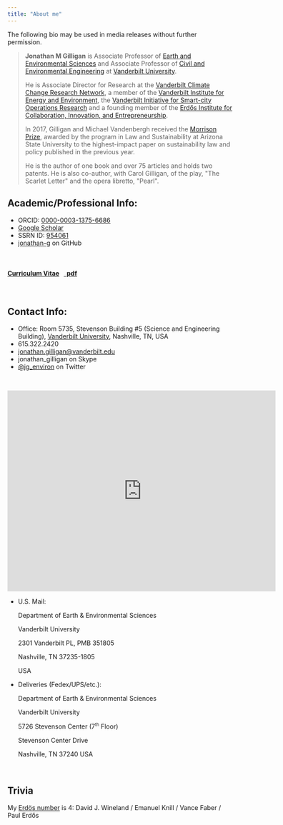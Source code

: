 ```yaml
---
title: "About me"
---
```



The following bio may be used in media releases without further permission.

> **Jonathan M Gilligan** is Associate Professor of [Earth and Environmental Sciences](https://www.vanderbilt.edu/ees/) and Associate Professor of [Civil and Environmental Engineering](https://engineering.vanderbilt.edu/cee/) at [Vanderbilt University](https://www.vanderbilt.edu/).
>
> He is Associate Director for Research at the [Vanderbilt Climate Change Research Network](https://law.vanderbilt.edu/academics/academic-programs/environmental-law/climate-change-network/), a member of the [Vanderbilt Institute for Energy and Environment](https://www.vanderbilt.edu/viee/), the [Vanderbilt Initiative for Smart-city Operations Research](https://wp0.vanderbilt.edu/visor/) and a founding member of the [Erd&#337;s Institute for Collaboration, Innovation, and Entrepreneurship](http://erdosinstitute.org).
>
> In 2017, Gilligan and Michael Vandenbergh received the [Morrison Prize](https://news.vanderbilt.edu/2017/02/09/gilligan-vandenbergh-win-morrison-prize-for-climate-change-article/), awarded by the program in Law and Sustainability at Arizona State University to the highest-impact paper on sustainability law and policy published in the previous year.
>
> He is the author of one book and over 75 articles and holds two patents.  He is also co-author, with Carol Gilligan, of the play, "The Scarlet Letter" and the opera libretto, "Pearl".


## Academic/Professional Info:


<ul class="fa-ul">
  <li><i class="fa-li ai ai-orcid" style="padding-opt:3px;"></i> ORCID: <a href="https://orcid.org/0000-0003-1375-6686" target="blank_">0000-0003-1375-6686</a></li>
  <li><i class="fa-li ai ai-google-scholar" style="padding-top:3px;"></i> <a href="https://scholar.google.co.uk/citations?user=B8RVAU0AAAAJ" target="blank_">Google Scholar</a></li>
  <li> SSRN ID: <a href="https://papers.ssrn.com/sol3/cf_dev/AbsByAuth.cfm?per_id=954061" target="blank_">954061</a></li>
  <li><i class="fa-li fa fa-github" style="padding-top:3px;"></i> <a href="https://github.com/jonathan-g" target="blank_">jonathan-g</a> on GitHub</li>
</ul>


&nbsp;


<h4><a href="/files/cv/gilligan_cv.pdf" target="blank_">Curriculum Vitae</a> &nbsp; <a href="/files/cv/gilligan_cv.pdf" class="badge badge-small badge-red"><i class="fa fa-file-pdf-o"></i>&nbsp;&nbsp;pdf</a> </h4>


&nbsp;


## Contact Info:

<ul class="fa-ul">
  <li><i class="fa-li fa fa-university"></i> Office: Room 5735, Stevenson Building #5 (Science and Engineering Building), <a href="https://www.vanderbilt.edu">Vanderbilt University</a>, Nashville, TN, USA</li>
  <li><i class="fa-li fa fa-phone"></i> 615.322.2420</li>
  <li><i class="fa-li fa fa-envelope"></i> <a href="mailto:jonathan.gilligan@vanderbilt.edu">jonathan.gilligan@vanderbilt.edu</a></li>
  <li><i class="fa-li fa fa-skype"></i> jonathan_gilligan on Skype</li>
  <li><i class="fa-li fa fa-twitter"></i> <a href="https://twitter.com/jg_environ">@jg_environ</a> on Twitter</li>
</ul>


&nbsp;


<iframe src="https://www.google.com/maps/embed?pb=!1m18!1m12!1m3!1d3221.898014578522!2d-86.80430338472844!3d36.14469638008868!2m3!1f0!2f0!3f0!3m2!1i1024!2i768!4f13.1!3m3!1m2!1s0x88646697ffe4b5df%3A0x7be5cd1f89eaab88!2sDepartment+of+Earth+and+Environmental+Sciences!5e0!3m2!1sen!2sus!4v1500329416827" width="600" height="450" frameborder="0" style="border:0" allowfullscreen></iframe>


* U.S. Mail:

     Department of Earth & Environmental Sciences

     Vanderbilt University

     2301 Vanderbilt PL, PMB 351805

     Nashville, TN 37235-1805

     USA

* Deliveries (Fedex/UPS/etc.):

    Department of Earth & Environmental Sciences

    Vanderbilt University

    5726 Stevenson Center (7<sup style="font-size:70%;">th</sup> Floor)

    Stevenson Center Drive

    Nashville, TN 37240
    USA


&nbsp;


## Trivia

My [Erdös number](http://www.oakland.edu/enp/) is 4: David J. Wineland / Emanuel Knill / Vance Faber / Paul Erd&#337;s

